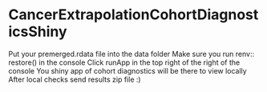 # CancerExtrapolationCohortDiagnosticsShiny

Put your premerged.rdata file into the data folder
Make sure you run renv:: restore() in the console
Click runApp in the top right of the right of the console
You shiny app of cohort diagnostics will be there to view locally
After local checks send results zip file :)
